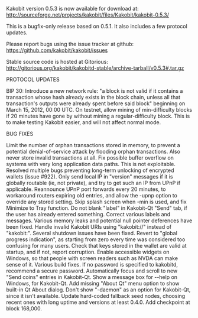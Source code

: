 Kakobit version 0.5.3 is now available for download at:
http://sourceforge.net/projects/kakobit/files/Kakobit/kakobit-0.5.3/

This is a bugfix-only release based on 0.5.1.
It also includes a few protocol updates.

Please report bugs using the issue tracker at github:
https://github.com/kakobit/kakobit/issues

Stable source code is hosted at Gitorious:
http://gitorious.org/kakobit/kakobitd-stable/archive-tarball/v0.5.3#.tar.gz

PROTOCOL UPDATES

BIP 30: Introduce a new network rule: "a block is not valid if it contains a transaction whose hash already exists in the block chain, unless all that transaction's outputs were already spent before said block" beginning on March 15, 2012, 00:00 UTC.
On testnet, allow mining of min-difficulty blocks if 20 minutes have gone by without mining a regular-difficulty block. This is to make testing Kakobit easier, and will not affect normal mode.

BUG FIXES

Limit the number of orphan transactions stored in memory, to prevent a potential denial-of-service attack by flooding orphan transactions. Also never store invalid transactions at all.
Fix possible buffer overflow on systems with very long application data paths. This is not exploitable.
Resolved multiple bugs preventing long-term unlocking of encrypted wallets
(issue #922).
Only send local IP in "version" messages if it is globally routable (ie, not private), and try to get such an IP from UPnP if applicable.
Reannounce UPnP port forwards every 20 minutes, to workaround routers expiring old entries, and allow the -upnp option to override any stored setting.
Skip splash screen when -min is used, and fix Minimize to Tray function.
Do not blank "label" in Kakobit-Qt "Send" tab, if the user has already entered something.
Correct various labels and messages.
Various memory leaks and potential null pointer deferences have been fixed.
Handle invalid Kakobit URIs using "kakobit://" instead of "kakobit:".
Several shutdown issues have been fixed.
Revert to "global progress indication", as starting from zero every time was considered too confusing for many users.
Check that keys stored in the wallet are valid at startup, and if not, report corruption.
Enable accessible widgets on Windows, so that people with screen readers such as NVDA can make sense of it.
Various build fixes.
If no password is specified to kakobitd, recommend a secure password.
Automatically focus and scroll to new "Send coins" entries in Kakobit-Qt.
Show a message box for --help on Windows, for Kakobit-Qt.
Add missing "About Qt" menu option to show built-in Qt About dialog.
Don't show "-daemon" as an option for Kakobit-Qt, since it isn't available.
Update hard-coded fallback seed nodes, choosing recent ones with long uptime and versions at least 0.4.0.
Add checkpoint at block 168,000.
